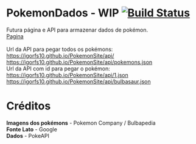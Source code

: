 # PokemonDados - WIP [![Build Status](https://travis-ci.org/igorfs10/PokemonSite.svg?branch=master)](https://travis-ci.org/igorfs10/PokemonSite)

Futura página e API para armazenar dados de pokémon.
<br>
[Pagina](https://igorfs10.github.io/PokemonSite/)
<br>
<br>
Url da API para pegar todos os pokémons:
<br>
https://igorfs10.github.io/PokemonSite/api/
<br>
https://igorfs10.github.io/PokemonSite/api/pokemons.json
<br>
Url da API com id para pegar o pokémon:
<br>
https://igorfs10.github.io/PokemonSite/api/1.json
<br>
https://igorfs10.github.io/PokemonSite/api/bulbasaur.json
<br>

# Créditos

**Imagens dos pokémons** - Pokemon Company / Bulbapedia
<br>
**Fonte Lato** - Google
<br>
**Dados** - PokeAPI
